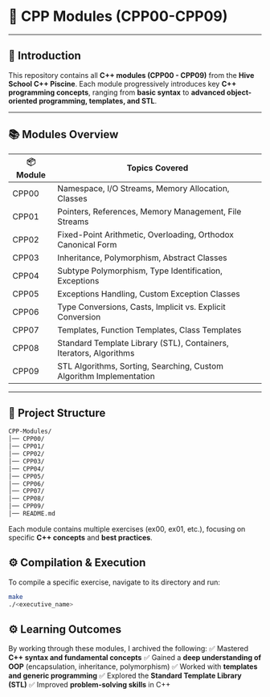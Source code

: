 # 🚀 CPP Modules (CPP00-CPP09) 

---

## 📌 Introduction 
This repository contains all **C++ modules (CPP00 - CPP09)** from the **Hive School C++ Piscine**. Each module progressively introduces key **C++ programming concepts**, ranging from **basic syntax** to **advanced object-oriented programming, templates, and STL**.

---

## 📚 Modules Overview

| 📦 Module | Topics Covered |
|-----------|---------------|
| CPP00 | Namespace, I/O Streams, Memory Allocation, Classes |
| CPP01 | Pointers, References, Memory Management, File Streams |
| CPP02 | Fixed-Point Arithmetic, Overloading, Orthodox Canonical Form |
| CPP03 | Inheritance, Polymorphism, Abstract Classes |
| CPP04 | Subtype Polymorphism, Type Identification, Exceptions |
| CPP05 | Exceptions Handling, Custom Exception Classes |
| CPP06 | Type Conversions, Casts, Implicit vs. Explicit Conversion |
| CPP07 | Templates, Function Templates, Class Templates |
| CPP08 | Standard Template Library (STL), Containers, Iterators, Algorithms |
| CPP09 | STL Algorithms, Sorting, Searching, Custom Algorithm Implementation |

---

## 📂 Project Structure
```bash
CPP-Modules/
│── CPP00/
│── CPP01/
│── CPP02/
│── CPP03/
│── CPP04/
│── CPP05/
│── CPP06/
│── CPP07/
│── CPP08/
│── CPP09/
│── README.md
```

Each module contains multiple exercises (ex00, ex01, etc.), focusing on specific **C++ concepts** and **best practices**.

## ⚙️ Compilation & Execution 
To compile a specific exercise, navigate to its directory and run:
```bash
make
./<executive_name>
```

## ⚙️ Learning Outcomes 
By working through these modules, I archived the following:
✅ Mastered **C++ syntax and fundamental concepts**
✅ Gained a **deep understanding of OOP** (encapsulation, inheritance, polymorphism)
✅ Worked with **templates and generic programming**
✅ Explored the **Standard Template Library (STL)**
✅ Improved **problem-solving skills** in C++
